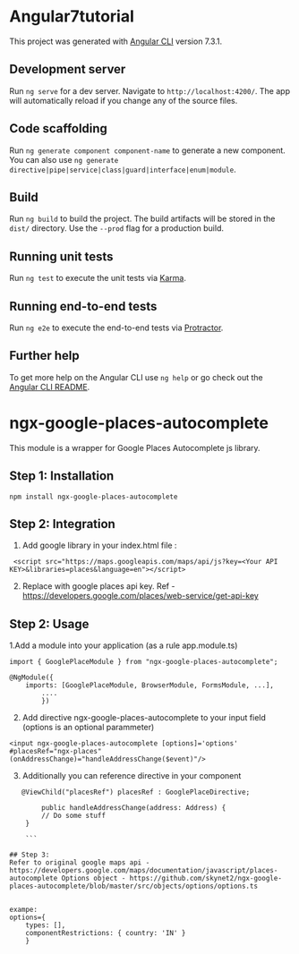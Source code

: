 # Angular7tutorial

This project was generated with [Angular CLI](https://github.com/angular/angular-cli) version 7.3.1.

## Development server

Run `ng serve` for a dev server. Navigate to `http://localhost:4200/`. The app will automatically reload if you change any of the source files.

## Code scaffolding

Run `ng generate component component-name` to generate a new component. You can also use `ng generate directive|pipe|service|class|guard|interface|enum|module`.

## Build

Run `ng build` to build the project. The build artifacts will be stored in the `dist/` directory. Use the `--prod` flag for a production build.

## Running unit tests

Run `ng test` to execute the unit tests via [Karma](https://karma-runner.github.io).

## Running end-to-end tests

Run `ng e2e` to execute the end-to-end tests via [Protractor](http://www.protractortest.org/).

## Further help

To get more help on the Angular CLI use `ng help` or go check out the [Angular CLI README](https://github.com/angular/angular-cli/blob/master/README.md).


# ngx-google-places-autocomplete
 This module is a wrapper for Google Places Autocomplete js library.
  
## Step 1: Installation

` npm install ngx-google-places-autocomplete `

## Step 2: Integration

  1. Add google library in your index.html file :
  
   `  <script src="https://maps.googleapis.com/maps/api/js?key=<Your API KEY>&libraries=places&language=en"></script> `

  2. Replace with google places api key. Ref - https://developers.google.com/places/web-service/get-api-key
  
## Step 2: Usage

  1.Add a module into your application (as a rule app.module.ts)

``` 
import { GooglePlaceModule } from "ngx-google-places-autocomplete";

@NgModule({
    imports: [GooglePlaceModule, BrowserModule, FormsModule, ...],
        ....
        })
```

 2. Add directive ngx-google-places-autocomplete to your input field (options is an optional parammeter)

` <input ngx-google-places-autocomplete [options]='options' #placesRef="ngx-places" (onAddressChange)="handleAddressChange($event)"/>  `

3. Additionally you can reference directive in your component

```
   @ViewChild("placesRef") placesRef : GooglePlaceDirective;
    
        public handleAddressChange(address: Address) {
        // Do some stuff
    }
    
    ```
    
## Step 3:
Refer to original google maps api - https://developers.google.com/maps/documentation/javascript/places-autocomplete Options object - https://github.com/skynet2/ngx-google-places-autocomplete/blob/master/src/objects/options/options.ts


exampe: 
options={
    types: [],
    componentRestrictions: { country: 'IN' }
    }
       

